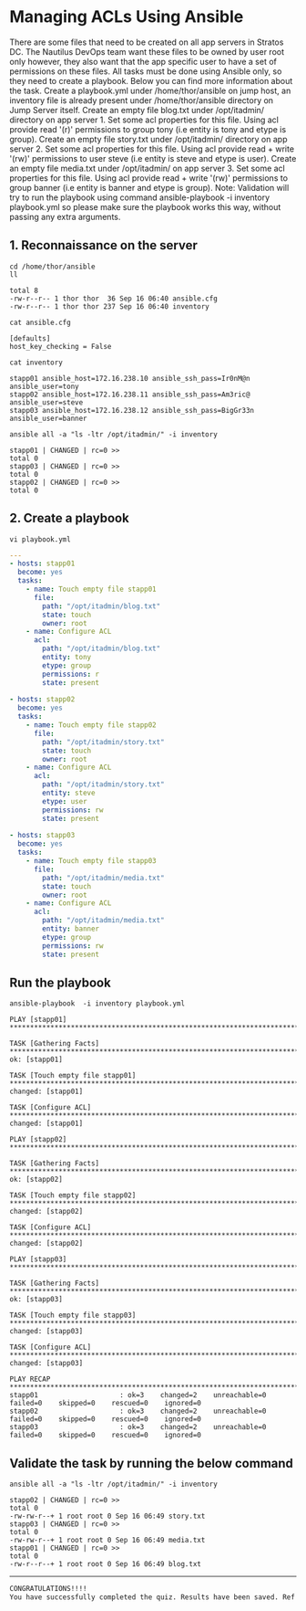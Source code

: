 # Managing ACLs Using Ansible

There are some files that need to be created on all app servers in Stratos DC. The Nautilus DevOps team want these files to be owned by user root only however, they also want that the app specific user to have a set of permissions on these files. All tasks must be done using Ansible only, so they need to create a playbook. Below you can find more information about the task.
Create a playbook.yml under /home/thor/ansible on jump host, an inventory file is already present under /home/thor/ansible directory on Jump Server itself.
Create an empty file blog.txt under /opt/itadmin/ directory on app server 1. Set some acl properties for this file. Using acl provide read '(r)' permissions to group tony (i.e entity is tony and etype is group).
Create an empty file story.txt under /opt/itadmin/ directory on app server 2. Set some acl properties for this file. Using acl provide read + write '(rw)' permissions to user steve (i.e entity is steve and etype is user).
Create an empty file media.txt under /opt/itadmin/ on app server 3. Set some acl properties for this file. Using acl provide read + write '(rw)' permissions to group banner (i.e entity is banner and etype is group).
Note: Validation will try to run the playbook using command ansible-playbook -i inventory playbook.yml so please make sure the playbook works this way, without passing any extra arguments.


## 1. Reconnaissance on the server
`cd /home/thor/ansible`  
`ll`  
```console
total 8
-rw-r--r-- 1 thor thor  36 Sep 16 06:40 ansible.cfg
-rw-r--r-- 1 thor thor 237 Sep 16 06:40 inventory
```

`cat ansible.cfg`  
```console
[defaults]
host_key_checking = False
```

`cat inventory`  
```console
stapp01 ansible_host=172.16.238.10 ansible_ssh_pass=Ir0nM@n ansible_user=tony
stapp02 ansible_host=172.16.238.11 ansible_ssh_pass=Am3ric@ ansible_user=steve
stapp03 ansible_host=172.16.238.12 ansible_ssh_pass=BigGr33n ansible_user=banner
```

`ansible all -a "ls -ltr /opt/itadmin/" -i inventory`  
```console
stapp01 | CHANGED | rc=0 >>
total 0
stapp03 | CHANGED | rc=0 >>
total 0
stapp02 | CHANGED | rc=0 >>
total 0
```


## 2. Create a playbook
`vi playbook.yml`  

```yaml
---
- hosts: stapp01
  become: yes
  tasks:
    - name: Touch empty file stapp01
      file:
        path: "/opt/itadmin/blog.txt"
        state: touch
        owner: root
    - name: Configure ACL
      acl:
        path: "/opt/itadmin/blog.txt"
        entity: tony
        etype: group
        permissions: r
        state: present
        
- hosts: stapp02
  become: yes
  tasks:
    - name: Touch empty file stapp02
      file:
        path: "/opt/itadmin/story.txt"
        state: touch 
        owner: root
    - name: Configure ACL
      acl: 
        path: "/opt/itadmin/story.txt"
        entity: steve
        etype: user
        permissions: rw
        state: present
        
- hosts: stapp03
  become: yes
  tasks:
    - name: Touch empty file stapp03
      file:
        path: "/opt/itadmin/media.txt"
        state: touch 
        owner: root
    - name: Configure ACL
      acl: 
        path: "/opt/itadmin/media.txt"
        entity: banner
        etype: group
        permissions: rw
        state: present
```


## Run the playbook
`ansible-playbook  -i inventory playbook.yml`  
```ansible
PLAY [stapp01] ******************************************************************************************************************************************************************************

TASK [Gathering Facts] **********************************************************************************************************************************************************************
ok: [stapp01]

TASK [Touch empty file stapp01] *************************************************************************************************************************************************************
changed: [stapp01]

TASK [Configure ACL] ************************************************************************************************************************************************************************
changed: [stapp01]

PLAY [stapp02] ******************************************************************************************************************************************************************************

TASK [Gathering Facts] **********************************************************************************************************************************************************************
ok: [stapp02]

TASK [Touch empty file stapp02] *************************************************************************************************************************************************************
changed: [stapp02]

TASK [Configure ACL] ************************************************************************************************************************************************************************
changed: [stapp02]

PLAY [stapp03] ******************************************************************************************************************************************************************************

TASK [Gathering Facts] **********************************************************************************************************************************************************************
ok: [stapp03]

TASK [Touch empty file stapp03] *************************************************************************************************************************************************************
changed: [stapp03]

TASK [Configure ACL] ************************************************************************************************************************************************************************
changed: [stapp03]

PLAY RECAP **********************************************************************************************************************************************************************************
stapp01                    : ok=3    changed=2    unreachable=0    failed=0    skipped=0    rescued=0    ignored=0   
stapp02                    : ok=3    changed=2    unreachable=0    failed=0    skipped=0    rescued=0    ignored=0   
stapp03                    : ok=3    changed=2    unreachable=0    failed=0    skipped=0    rescued=0    ignored=0
```


## Validate the task by running the below command      
`ansible all -a "ls -ltr /opt/itadmin/" -i inventory`  
```ansible
stapp02 | CHANGED | rc=0 >>
total 0
-rw-rw-r--+ 1 root root 0 Sep 16 06:49 story.txt
stapp03 | CHANGED | rc=0 >>
total 0
-rw-rw-r--+ 1 root root 0 Sep 16 06:49 media.txt
stapp01 | CHANGED | rc=0 >>
total 0
-rw-r--r--+ 1 root root 0 Sep 16 06:49 blog.txt
```


---


```bash
CONGRATULATIONS!!!!
You have successfully completed the quiz. Results have been saved. Ref ID:63235ae6c48739739603ac3e
```

